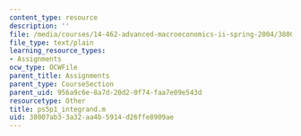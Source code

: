 ```yaml
---
content_type: resource
description: ''
file: /media/courses/14-462-advanced-macroeconomics-ii-spring-2004/38007ab33a32aa4b5914d26ffe8909ae_ps5p1_integrand.m
file_type: text/plain
learning_resource_types:
- Assignments
ocw_type: OCWFile
parent_title: Assignments
parent_type: CourseSection
parent_uid: 956a9c6e-8a7d-20d2-0f74-faa7e09e543d
resourcetype: Other
title: ps5p1_integrand.m
uid: 38007ab3-3a32-aa4b-5914-d26ffe8909ae
---
```

